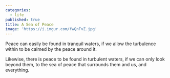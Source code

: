 ```yaml
---
categories:
  - life
published: true
title: A Sea of Peace
image: 'https://i.imgur.com/fwQnFvZ.jpg'
---
```

Peace can easily be found
in tranquil waters,
if we allow the turbulence within
to be calmed 
by the peace around it.

Likewise,
there is peace to be found
in turbulent waters,
if we can only look beyond them,
to the sea of peace
that surrounds them
and us, and everything.
